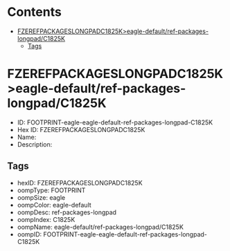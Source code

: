



Contents
========

* [FZEREFPACKAGESLONGPADC1825K>eagle-default/ref-packages-longpad/C1825K](#fzerefpackageslongpadc1825keagle-defaultref-packages-longpadc1825k)
	* [Tags](#tags)

# FZEREFPACKAGESLONGPADC1825K>eagle-default/ref-packages-longpad/C1825K

- ID: FOOTPRINT-eagle-eagle-default-ref-packages-longpad-C1825K
- Hex ID: FZEREFPACKAGESLONGPADC1825K
- Name: 
- Description: 

## Tags

- hexID: FZEREFPACKAGESLONGPADC1825K
- oompType: FOOTPRINT
- oompSize: eagle
- oompColor: eagle-default
- oompDesc: ref-packages-longpad
- oompIndex: C1825K
- oompName: eagle-default/ref-packages-longpad/C1825K
- oompID: FOOTPRINT-eagle-eagle-default-ref-packages-longpad-C1825K
